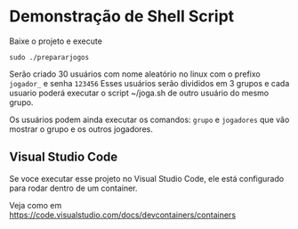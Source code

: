# Demonstração de Shell Script

Baixe o projeto e execute 

```shell
sudo ./prepararjogos
```

Serão criado 30 usuários com nome aleatório no linux com o prefixo `jogador_` e senha `123456`
Esses usuários serão divididos em 3 grupos e cada usuario poderá executar o script ~/joga.sh de outro usuário do mesmo grupo.

Os usuários podem ainda executar os comandos: `grupo` e `jogadores` que vão mostrar o grupo e os outros jogadores.

## Visual Studio Code

Se voce executar esse projeto no Visual Studio Code, ele está configurado para rodar dentro de um container. 

Veja como em https://code.visualstudio.com/docs/devcontainers/containers 
